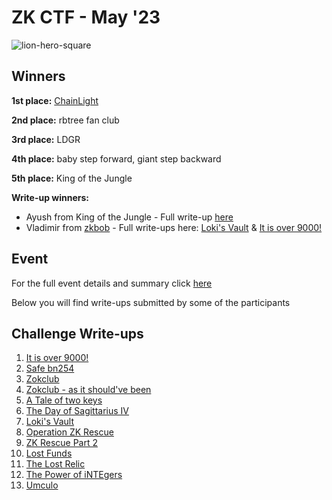 # ZK CTF - May '23 

![lion-hero-square](https://github.com/ingonyama-zk/zkctf-2023-writeups/assets/122266060/60dd5a8c-2f1b-4a10-bb5a-6e4f61bd3f46)

## Winners
**1st place:** [ChainLight](https://twitter.com/chainlight_io)

**2nd place:** rbtree fan club

**3rd place:** LDGR

**4th place:** baby step forward, giant step backward

**5th place:** King of the Jungle

**Write-up winners:** 

* Ayush from King of the Jungle - Full write-up [here](https://hackmd.io/@shuklaayush/SkWizdyBh)
* Vladimir from [zkbob](https://twitter.com/zkBob_) - Full write-ups here: [Loki's Vault](https://hackmd.io/@mNhjpIg3TJ2CXuL_n4g55g/B1DwUA1r2) & [It is over 9000!](https://hackmd.io/XB0gc_8eTNOxq8d-CSU52Q?utm_source=preview-mode&utm_medium=rec)


## Event 
For the full event details and summary click [here](https://medium.com/@ingonyama/recap-zk-capture-the-flag-cdf3ffef8186)

Below you will find write-ups submitted by some of the participants

## Challenge Write-ups

 1. [It is over 9000!](it_is_over_9000!.md) 
 2. [Safe bn254](safe_bn254.md)
 3. [Zokclub](zokclub.md)
 4. [Zokclub - as it should've been](zokclub_-_as_it_should've_been.md) 
 5. [A Tale of two keys](a_tale_of_two_keys.md) 
 6. [The Day of Sagittarius IV](the_day_of_sagittarius_iv.md)
 7. [Loki's Vault](loki's_vault.md)
 8. [Operation ZK Rescue](operation_zk_rescue.md)
 9. [ZK Rescue Part 2](zk_rescue_part_2.md)
 10. [Lost Funds](lost_funds.md)
 11. [The Lost Relic](the_lost_relic.md)
 12. [The Power of iNTEgers](the_power_of_integers.md)
 13. [Umculo](umculo.md)

